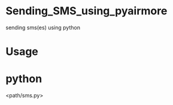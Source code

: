 # Sending_SMS_using_pyairmore
sending sms(es) using python


# Usage

# python 
<path/sms.py> <IPv4 Address> <phone no.> <your message>
